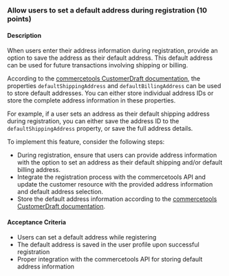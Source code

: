 ### Allow users to set a default address during registration (10 points)

#### Description
When users enter their address information during registration, provide an option to save the address as their default address. This default address can be used for future transactions involving shipping or billing.

According to the [commercetools CustomerDraft documentation](https://docs.commercetools.com/api/projects/customers#ctp:api:type:CustomerDraft), the properties `defaultShippingAddress` and `defaultBillingAddress` can be used to store default addresses. You can either store individual address IDs or store the complete address information in these properties.

For example, if a user sets an address as their default shipping address during registration, you can either save the address ID to the `defaultShippingAddress` property, or save the full address details.

To implement this feature, consider the following steps:

- During registration, ensure that users can provide address information with the option to set an address as their default shipping and/or default billing address.
- Integrate the registration process with the commercetools API and update the customer resource with the provided address information and default address selection.
- Store the default address information according to the [commercetools CustomerDraft documentation](https://docs.commercetools.com/api/projects/customers#ctp:api:type:CustomerDraft).

#### Acceptance Criteria
- Users can set a default address while registering
- The default address is saved in the user profile upon successful registration
- Proper integration with the commercetools API for storing default address information